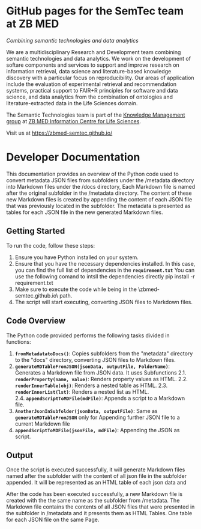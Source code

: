 # GitHub pages for the SemTec team at ZB MED

_Combining semantic technologies and data analytics_

We are a multidisciplinary Research and Development team combining semantic technologies and data analytics. We work on the development of softare components and services to support and improve research on information retrieval, data science and literature-based knowledge discovery with a particular focus on reproducibility. Our areas of application include the evaluation of experimental retrieval and recommendation systems, practical support to FAIR+R principles for software and data science, and data analytics from the combination of ontologies and literature-extracted data in the Life Sciences domain.

The Semantic Technologies team is part of the [Knowledge Management group](https://www.zbmed.de/en/research/research-at-zb-med/research-knowledge-management/) at [ZB MED Information Centre for Life Sciences](https://www.zbmed.de/en).

Visit us at https://zbmed-semtec.github.io/





# Developer Documentation

This documentation provides an overview of the Python code used to convert metadata JSON files from subfolders under the /metadata directory into Markdown files under the /docs directory, Each Markdown file is named after the original subfolder in the /metadata directory. The content of these new Markdown files is created by appending the content of each JSON file that was previously located in the subfolder. The metadata is presented as tables for each JSON file in the new generated Markdown files.


## Getting Started

To run the code, follow these steps:

1. Ensure you have Python installed on your system.
2. Ensure that you have the necessary dependencies installed. In this case, you can find the full list of dependencies in the **`requirement.txt`**
   You can use the following comand to intsll the dependencies directly
   pip install -r requirement.txt
3. Make sure to execute the code while being in the \zbmed-semtec.github.io\ path.
4. The script will start executing, converting JSON files to Markdown files.


## Code Overview

The Python code provided performs the following tasks divided in functions:

1. **`fromMetadatatoDocs()`**: Copies subfolders from the "metadata" directory to the "docs" directory, converting JSON files to Markdown files.
2. **`generateMDTableFromJSON(jsonData, outputFile, FolderName)`**: Generates a Markdown file from JSON data.
    It uses Subfunctions
    2.1. **`renderProperty(name, value)`**: Renders property values as HTML.
    2.2. **`renderInnerTable(obj)`**: Renders a nested table as HTML.
    2.3. **`renderInnerList(lst)`**: Renders a nested list as HTML.    
    2.4. **`appendScriptToMDFile(mdFile)`**: Appends a script to a Markdown file.
3. **`AnotherJsonInSubfolder(jsonData, outputFile)`**: Same as **`generateMDTableFromJSON`** only for Appending further JSON file to a current Markdown file
4. **`appendScriptToMDFile(jsonFile, mdFile)`**: Appending the JSON as script.

## Output

Once the script is executed successfully, it will generate Markdown files named after the subfolder with the content of all json file in the subfolder appended. It will be represented as an HTML table of each json data and 

After the code has been executed successfully, a new Markdown file is created with the the same name as the subfolder from /metadata. The Markdown file contains the contents of all JSON files that were presented in the subfolder in /metadata and it presents them as HTML Tables. One table for each JSON file on the same Page.